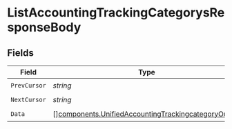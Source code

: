 # ListAccountingTrackingCategorysResponseBody


## Fields

| Field                                                                                                                      | Type                                                                                                                       | Required                                                                                                                   | Description                                                                                                                |
| -------------------------------------------------------------------------------------------------------------------------- | -------------------------------------------------------------------------------------------------------------------------- | -------------------------------------------------------------------------------------------------------------------------- | -------------------------------------------------------------------------------------------------------------------------- |
| `PrevCursor`                                                                                                               | *string*                                                                                                                   | :heavy_check_mark:                                                                                                         | N/A                                                                                                                        |
| `NextCursor`                                                                                                               | *string*                                                                                                                   | :heavy_check_mark:                                                                                                         | N/A                                                                                                                        |
| `Data`                                                                                                                     | [][components.UnifiedAccountingTrackingcategoryOutput](../../models/components/unifiedaccountingtrackingcategoryoutput.md) | :heavy_check_mark:                                                                                                         | N/A                                                                                                                        |
